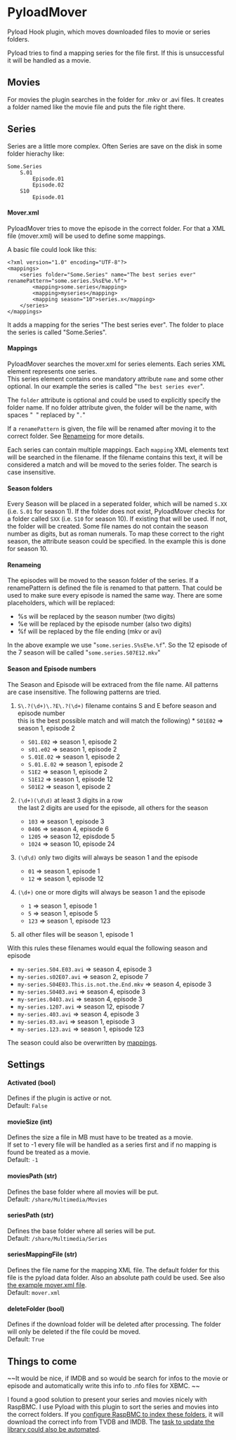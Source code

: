 PyloadMover
===========

Pyload Hook plugin, which moves downloaded files to movie or series folders.

Pyload tries to find a mapping series for the file first. If this is unsuccessful it will be handled as a movie.

Movies
-------------
For movies the plugin searches in the folder for .mkv or .avi files. It creates a folder named like the movie file and puts the file right there. 

Series
-------------
Series are a little more complex. Often Series are save on the disk in some folder hierachy like:

	Some.Series
		S.01
			Episode.01
			Episode.02
		S10
			Episode.01


#### Mover.xml
PyloadMover tries to move the episode in the correct folder. For that a XML file (mover.xml) will be used to define some mappings. 

A basic file could look like this:

	<?xml version="1.0" encoding="UTF-8"?>
	<mappings>
		<series folder="Some.Series" name="The best series ever" renamePattern="some.series.S%sE%e.%f">
			<mapping>some.series</mapping>
			<mapping>myseries</mapping>
			<mapping season="10">series.x</mapping>
		</series>
	</mappings>

It adds a mapping for the series "The best series ever". The folder to place the series is called "Some.Series". 

#### Mappings

PyloadMover searches the mover.xml for series elements. Each series XML element represents one series.   
This series element contains one mandatory attribute `name` and some other optional. In our example the series is called "`The best series ever`". 

The `folder` attribute is optional and could be used to explicitly specify the folder name. If no folder attribute given, the folder will be the name, with spaces "` `" replaced by "`.`"

If a `renamePattern` is given, the file will be renamed after moving it to the correct folder. See [Renameing](#renameing) for more details.

Each series can contain multiple mappings. Each `mapping` XML elements text will be searched in the filename. If the filename contains this text, it will be considered a match and will be moved to the series folder. The search is case insensitive.

#### Season folders

Every Season will be placed in a seperated folder, which will be named `S.XX` (i.e. `S.01` for season 1). If the folder does not exist, PyloadMover checks for a folder called `SXX` (i.e. `S10` for season 10). If existing that will be used. If not, the folder will be created. Some file names do not contain the season number as digits, but as roman numerals. To map these correct to the right season, the attribute season could be specified. In the example this is done for season 10.


#### Renameing

The episodes will be moved to the season folder of the series. If a renamePattern is defined the file is renamed to that pattern. That could be used to make sure every episode is named the same way. There are some placeholders, which will be replaced:

*	%s will be replaced by the season number (two digits)
*	%e will be replaced by the episode number (also two digits)
*	%f will be replaced by the file ending (mkv or avi)

In the above example we use "`some.series.S%sE%e.%f`". So the 12 episode of the 7 season will be called "`some.series.S07E12.mkv`"

#### Season and Episode numbers

The Season and Episode will be extraced from the file name. All patterns are case insensitive. The following patterns are tried.


1.	`S\.?(\d+)\.?E\.?(\d+)` filename contains S and E before season and episode number  
	this is the best possible match and will match the following)	*	`S01E02` => season 1, episode 2
	*	`S01.E02` => season 1, episode 2
	*	`s01.e02` => season 1, episode 2
	*	`S.01E.02` => season 1, episode 2
	*	`S.01.E.02` => season 1, episode 2
	*	`S1E2` => season 1, episode 2
	*	`S1E12` => season 1, episode 12
	*	`S01E2` => season 1, episode 2

2.	`(\d+)(\d\d)` at least 3 digits in a row  
	the last 2 digits are used for the episode, all others for the season
	*	`103` => season 1, episode 3
	*	`0406` => season 4, episode 6
	*	`1205` => season 12, episdode 5
	*	`1024` => season 10, episode 24
	
3.	`(\d\d)` only two digits will always be season 1 and the episode
	*	`01` => season 1, episode 1
	*	`12` => season 1, episode 12
4.	`(\d+)` one or more digits will always be season 1 and the episode
	*	`1` => season 1, episode 1
	*	`5` => season 1, episode 5
	*	`123` => season 1, episode 123
5.	all other files will be season 1, episode 1


With this rules these filenames would equal the following season and episode

*	`my-series.S04.E03.avi` => season 4, episode 3
*	`my-series.s02E07.avi` => season 2, episode 7
*	`my-series.S04E03.This.is.not.the.End.mkv` => season 4, episode 3
*	`my-series.S0403.avi` => season 4, episode 3
*	`my-series.0403.avi` => season 4, episode 3
*	`my-series.1207.avi` => season 12, episode 7
*	`my-series.403.avi` => season 4, episode 3
*	`my-series.03.avi` => season 1, episode 3
*	`my-series.123.avi` => season 1, episode 123

The season could also be overwritten by [mappings](#mappings).



Settings
-------------

#### Activated (bool)
Defines if the plugin is active or not.  
Default: `False`

#### movieSize (int)
Defines the size a file in MB must have to be treated as a movie.  
If set to -1 every file will be handled as a series first and if no mapping is found be treated as a movie.  
Default: `-1`

#### moviesPath (str)
Defines the base folder where all movies will be put.  
Default: `/share/Multimedia/Movies`

#### seriesPath (str)
Defines the base folder where all series will be put.  
Default: `/share/Multimedia/Series`

#### seriesMappingFile (str)
Defines the file name for the mapping XML file. The default folder for this file is the pyload data folder. Also an absolute path could be used. See also [the example mover.xml file](#moverxml).  
Default: `mover.xml`

#### deleteFolder (bool)
Defines if the download folder will be deleted after processing. The folder will only be deleted if the file could be moved.  
Default: `True`




Things to come
-------------
~~It would be nice, if IMDB and so would be search for infos to the movie or episode and automatically write this info to .nfo files for XBMC. ~~

I found a good solution to present your series and movies nicely with RaspBMC. I use Pyload with this plugin to sort the series and movies into the correct folders. If you [configure RaspBMC to index these folders](http://wiki.xbmc.org/index.php?title=Adding_video_sources), it will download the correct info from TVDB and IMDB. The [task to update the library could also be automated](http://wiki.xbmc.org/index.php?title=Add-on:XBMC_Library_Auto_Update). 

